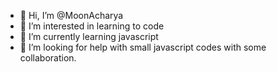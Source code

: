 - 👋 Hi, I’m @MoonAcharya
- 👀 I’m interested in learning to code
- 🌱 I’m currently learning javascript
- 💞️ I’m looking for help with small javascript codes with some collaboration.
  

<!---
MoonAcharya/MoonAcharya is a ✨ special ✨ repository because its `README.md` (this file) appears on your GitHub profile.
You can click the Preview link to take a look at your changes.
--->
